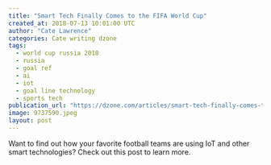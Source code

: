 ```yaml
---
title: "Smart Tech Finally Comes to the FIFA World Cup"
created_at: 2018-07-13 10:01:00 UTC
author: "Cate Lawrence"
categories: Cate writing dzone
tags: 
  - world cup russia 2018
  - russia
  - goal ref
  - ai
  - iot
  - goal line technology
  - sports tech
publication_url: "https://dzone.com/articles/smart-tech-finally-comes-to-the-fifa-world-cup"
image: 9737590.jpeg
layout: post
---
```

Want to find out how your favorite football teams are using IoT and other smart technologies? Check out this post to learn more.


